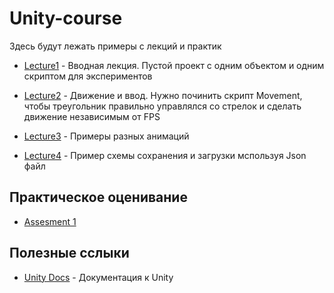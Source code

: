 # Unity-course

Здесь будут лежать примеры с лекций и практик

* [Lecture1](./Lecture1/) - Вводная лекция. Пустой проект с одним объектом и одним скриптом для экспериментов

* [Lecture2](./Lecture2/) - Движение и ввод. Нужно починить скрипт Movement, чтобы треугольник правильно управлялся со стрелок и сделать движение независимым от FPS

* [Lecture3](./Animation/) - Примеры разных анимаций

* [Lecture4](./SaveLoad/) - Пример схемы сохранения и загрузки мспользуя Json файл

## Практическое оценивание

* [Assesment 1](./Practical_Assessment/Assesment1.md)

## Полезные сслыки
* [Unity Docs](https://docs.unity3d.com) - Документация к Unity